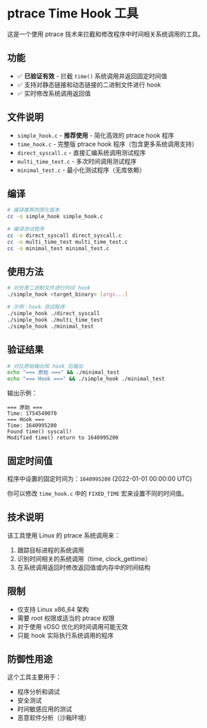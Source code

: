 # ptrace Time Hook 工具

这是一个使用 ptrace 技术来拦截和修改程序中时间相关系统调用的工具。

## 功能

- ✅ **已验证有效** - 拦截 `time()` 系统调用并返回固定时间值
- ✅ 支持对静态链接和动态链接的二进制文件进行 hook
- ✅ 实时修改系统调用返回值

## 文件说明

- `simple_hook.c` - **推荐使用** - 简化高效的 ptrace hook 程序
- `time_hook.c` - 完整版 ptrace hook 程序（包含更多系统调用支持）
- `direct_syscall.c` - 直接汇编系统调用测试程序
- `multi_time_test.c` - 多次时间调用测试程序
- `minimal_test.c` - 最小化测试程序（无库依赖）

## 编译

```bash
# 编译推荐的简化版本
cc -o simple_hook simple_hook.c

# 编译测试程序
cc -o direct_syscall direct_syscall.c
cc -o multi_time_test multi_time_test.c
cc -o minimal_test minimal_test.c
```

## 使用方法

```bash
# 对任意二进制文件进行时间 hook
./simple_hook <target_binary> [args...]

# 示例：hook 测试程序
./simple_hook ./direct_syscall
./simple_hook ./multi_time_test
./simple_hook ./minimal_test
```

## 验证结果

```bash
# 对比原始输出和 hook 后输出
echo "=== 原始 ===" && ./minimal_test
echo "=== Hook ===" && ./simple_hook ./minimal_test
```

输出示例：
```
=== 原始 ===
Time: 1754549070
=== Hook ===
Time: 1640995200
Found time() syscall!
Modified time() return to 1640995200
```

## 固定时间值

程序中设置的固定时间为：`1640995200` (2022-01-01 00:00:00 UTC)

你可以修改 `time_hook.c` 中的 `FIXED_TIME` 宏来设置不同的时间值。

## 技术说明

该工具使用 Linux 的 ptrace 系统调用来：
1. 跟踪目标进程的系统调用
2. 识别时间相关的系统调用（time, clock_gettime）
3. 在系统调用返回时修改返回值或内存中的时间结构

## 限制

- 仅支持 Linux x86_64 架构
- 需要 root 权限或适当的 ptrace 权限
- 对于使用 vDSO 优化的时间调用可能无效
- 只能 hook 实际执行系统调用的程序

## 防御性用途

这个工具主要用于：
- 程序分析和调试
- 安全测试
- 时间敏感应用的测试
- 恶意软件分析（沙箱环境）